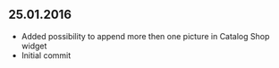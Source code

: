 ## 25.01.2016
- Added possibility to append more then one picture in Catalog Shop widget 
- Initial commit
